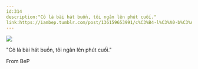 ```yaml
---
id:314
description:"Cô là bài hát buồn, tôi ngân lên phút cuối."
link:https://iambep.tumblr.com/post/136159653991/c%C3%B4-l%C3%A0-b%C3%A0i-h%C3%A1t-bu%E1%BB%93n-t%C3%B4i-ng%C3%A2n-l%C3%AAn-ph%C3%BAt-cu%E1%BB%91i-from
---
```


![](https://64.media.tumblr.com/f5ce0ddadbec0a37e306af11aa814769/tumblr_o03q76hu8t1u3a9rjo1_1280.jpg)

"Cô là bài hát buồn, tôi ngân lên phút cuối."

From BeP